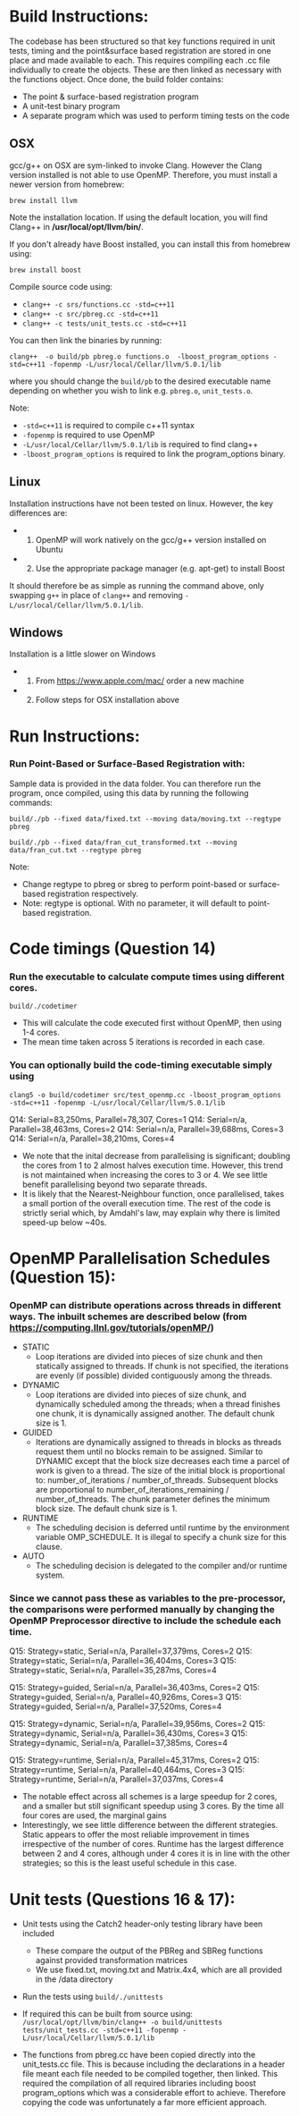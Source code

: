 
# Build Instructions:
The codebase has been structured so that key functions required in unit tests, timing and the point&surface based registration are stored in one place and made available to each. This requires compiling each .cc file individually to create the objects. These are then linked as necessary with the functions object. Once done, the build folder contains:
-  The point & surface-based registration program
-  A unit-test binary program
-  A separate program which was used to perform timing tests on the code
## OSX 
gcc/g++ on OSX are sym-linked to invoke Clang. However the Clang version installed is not able to use OpenMP. Therefore, you must install a newer version from homebrew:

`brew install llvm`

Note the installation location. If using the default location, you will find Clang++ in  **/usr/local/opt/llvm/bin/**.

If you don't already have Boost installed, you can install this from homebrew using:

`brew install boost`

Compile source code using:
- `clang++ -c srs/functions.cc -std=c++11`
- `clang++ -c src/pbreg.cc -std=c++11`
- `clang++ -c tests/unit_tests.cc -std=c++11`

You can then link the binaries by running:

`clang++  -o build/pb pbreg.o functions.o  -lboost_program_options -std=c++11 -fopenmp -L/usr/local/Cellar/llvm/5.0.1/lib `

where you should change the `build/pb` to the desired executable name depending on whether you wish to link e.g. `pbreg.o`, `unit_tests.o`.

Note: 
-  `-std=c++11` is required to compile c++11 syntax
-  `-fopenmp` is required to use OpenMP
- `-L/usr/local/Cellar/llvm/5.0.1/lib` is required to find clang++ 
- `-lboost_program_options` is required to link the program_options binary.


## Linux
Installation instructions have not been tested on linux. However, the key differences are:
- 1) OpenMP will work natively on the gcc/g++ version installed on Ubuntu
- 2) Use the appropriate package manager (e.g. apt-get) to install Boost

It should therefore be as simple as running the command above, only swapping `g++` in place of `clang++` and removing `-L/usr/local/Cellar/llvm/5.0.1/lib`.

## Windows
Installation is a little slower on Windows
- 1) From https://www.apple.com/mac/ order a new machine
- 2) Follow steps for OSX installation above




# Run Instructions:

### Run Point-Based or Surface-Based Registration with:
Sample data is provided in the data folder. You can therefore run the program, once compiled, using this data by running the following commands:

`build/./pb --fixed data/fixed.txt --moving data/moving.txt --regtype pbreg`

`build/./pb --fixed data/fran_cut_transformed.txt --moving data/fran_cut.txt --regtype pbreg`

Note: 
-  Change regtype to pbreg or sbreg to perform point-based or surface-based registration respectively.
-  Note: regtype is optional. With no parameter, it will default to point-based registration.




# Code timings (Question 14)

### Run the executable to calculate compute times using different cores.
`build/./codetimer`
- This will calculate the code executed first without OpenMP, then using 1-4 cores.
- The mean time taken across 5 iterations is recorded in each case.

### You can optionally build the code-timing executable simply using 
`clang5 -o build/codetimer src/test_openmp.cc -lboost_program_options  -std=c++11 -fopenmp -L/usr/local/Cellar/llvm/5.0.1/lib`


Q14: Serial=83,250ms, Parallel=78,307, Cores=1
Q14: Serial=n/a, Parallel=38,463ms, Cores=2
Q14: Serial=n/a, Parallel=39,688ms, Cores=3
Q14: Serial=n/a, Parallel=38,210ms, Cores=4

- We note that the inital decrease from parallelising is significant; doubling the cores from 1 to 2 almost halves execution time. However, this trend is not maintained when increasing the cores to 3 or 4. We see little benefit parallelising beyond two separate threads.
- It is likely that the Nearest-Neighbour function, once parallelised, takes a small portion of the overall execution time. The rest of the code is strictly serial which, by Amdahl's law, may explain why there is limited speed-up below ~40s.


# OpenMP Parallelisation Schedules (Question 15):
### OpenMP can distribute operations across threads in different ways. The inbuilt schemes are described below (from https://computing.llnl.gov/tutorials/openMP/)

* STATIC    
    - Loop iterations are divided into pieces of size chunk and then statically assigned to threads. If chunk is not specified, the iterations are evenly (if possible) divided contiguously among the threads.
* DYNAMIC
    - Loop iterations are divided into pieces of size chunk, and dynamically scheduled among the threads; when a thread finishes one chunk, it is dynamically assigned another. The default chunk size is 1.
* GUIDED
    - Iterations are dynamically assigned to threads in blocks as threads request them until no blocks remain to be assigned. Similar to DYNAMIC except that the block size decreases each time a parcel of work is given to a thread. The size of the initial block is proportional to: number_of_iterations / number_of_threads. Subsequent blocks are proportional to number_of_iterations_remaining / number_of_threads. The chunk parameter defines the minimum block size. The default chunk size is 1.
* RUNTIME
    - The scheduling decision is deferred until runtime by the environment variable OMP_SCHEDULE. It is illegal to specify a chunk size for this clause.
* AUTO
    - The scheduling decision is delegated to the compiler and/or runtime system.

### Since we cannot pass these as variables to the pre-processor, the comparisons were performed manually by changing the OpenMP Preprocessor directive to include the schedule each time.

Q15: Strategy=static, Serial=n/a, Parallel=37,379ms, Cores=2
Q15: Strategy=static, Serial=n/a, Parallel=36,404ms, Cores=3
Q15: Strategy=static, Serial=n/a, Parallel=35,287ms, Cores=4

Q15: Strategy=guided, Serial=n/a, Parallel=36,403ms, Cores=2
Q15: Strategy=guided, Serial=n/a, Parallel=40,926ms, Cores=3
Q15: Strategy=guided, Serial=n/a, Parallel=37,520ms, Cores=4

Q15: Strategy=dynamic, Serial=n/a, Parallel=39,956ms, Cores=2
Q15: Strategy=dynamic, Serial=n/a, Parallel=36,430ms, Cores=3
Q15: Strategy=dynamic, Serial=n/a, Parallel=37,385ms, Cores=4

Q15: Strategy=runtime, Serial=n/a, Parallel=45,317ms, Cores=2
Q15: Strategy=runtime, Serial=n/a, Parallel=40,464ms, Cores=3
Q15: Strategy=runtime, Serial=n/a, Parallel=37,037ms, Cores=4

- The notable effect across all schemes is a large speedup for 2 cores, and a smaller but still significant speedup using 3 cores. By the time all four cores are used, the marginal gains 
- Interestingly, we see little difference between the different strategies. Static appears to offer the most reliable improvement in times irrespective of the number of cores. Runtime has the largest difference between 2 and 4 cores, although under 4 cores it is in line with the other strategies; so this is the least useful schedule in this case.


# Unit tests (Questions 16 & 17):
- Unit tests using the Catch2 header-only testing library have been included
    - These compare the output of the PBReg and SBReg functions against provided transformation matrices
    - We use fixed.txt, moving.txt and Matrix.4x4, which are all provided in the /data directory

- Run the tests using `build/./unittests`

- If required this can be built from source using:
`/usr/local/opt/llvm/bin/clang++ -o build/unittests tests/unit_tests.cc -std=c++11 -fopenmp -L/usr/local/Cellar/llvm/5.0.1/lib`

- The functions from pbreg.cc have been copied directly into the unit_tests.cc file. This is because including the declarations in a header file meant each file needed to be compiled together, then linked. This required the compilation of all required libraries including boost program_options which was a considerable effort to achieve. Therefore copying the code was unfortunately a far more efficient approach.